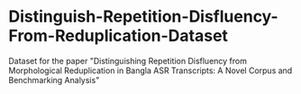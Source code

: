 # Distinguish-Repetition-Disfluency-From-Reduplication-Dataset
Dataset for the paper "Distinguishing Repetition Disfluency from Morphological Reduplication in Bangla ASR Transcripts: A Novel Corpus and Benchmarking Analysis"

